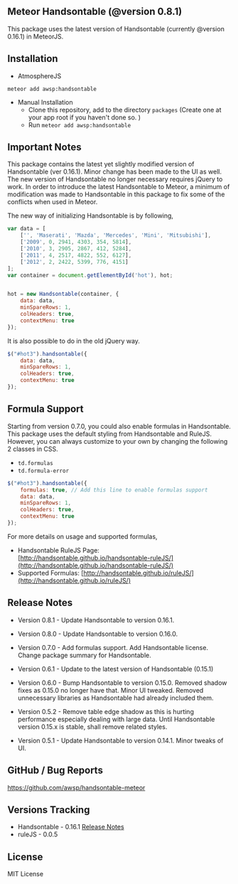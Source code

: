 ## Meteor Handsontable (@version 0.8.1)
This package uses the latest version of Handsontable (currently @version 0.16.1) in MeteorJS.


## Installation

- AtmosphereJS
```
meteor add awsp:handsontable
```

- Manual Installation
    - Clone this repository, add to the directory `packages` (Create one at your app root if you haven't done so. )
    - Run `meteor add awsp:handsontable`


## Important Notes
This package contains the latest yet slightly modified version of Handsontable (ver 0.16.1). Minor change has been made to the UI as well.     
The new version of Handsontable no longer necessary requires jQuery to work.
In order to introduce the latest Handsontable to Meteor,
a minimum of modification was made to Handsontable in this package to fix some of the conflicts when used in Meteor.


The new way of initializing Handsontable is by following,

```js
var data = [
    ['', 'Maserati', 'Mazda', 'Mercedes', 'Mini', 'Mitsubishi'],
    ['2009', 0, 2941, 4303, 354, 5814],
    ['2010', 3, 2905, 2867, 412, 5284],
    ['2011', 4, 2517, 4822, 552, 6127],
    ['2012', 2, 2422, 5399, 776, 4151]
];
var container = document.getElementById('hot'), hot;


hot = new Handsontable(container, {
    data: data,
    minSpareRows: 1,
    colHeaders: true,
    contextMenu: true
});
```

It is also possible to do in the old jQuery way.
```js
$("#hot3").handsontable({
    data: data,
    minSpareRows: 1,
    colHeaders: true,
    contextMenu: true
});
```

## Formula Support
Starting from version 0.7.0, you could also enable formulas in Handsontable.
This package uses the default styling from Handsontable and RuleJS.
However, you can always customize to your own by changing the following 2 classes in CSS.
 
* `td.formulas`  
* `td.formula-error`  

```js
$("#hot3").handsontable({
    formulas: true, // Add this line to enable formulas support
    data: data,
    minSpareRows: 1,
    colHeaders: true,
    contextMenu: true
});
```

For more details on usage and supported formulas, 
- Handsontable RuleJS Page: [http://handsontable.github.io/handsontable-ruleJS/](http://handsontable.github.io/handsontable-ruleJS/)
- Supported Formulas: [http://handsontable.github.io/ruleJS/](http://handsontable.github.io/ruleJS/)



## Release Notes
* Version 0.8.1 - Update Handsontable to version 0.16.1.
* Version 0.8.0 - Update Handsontable to version 0.16.0. 
* Version 0.7.0 - Add formulas support. Add Handsontable license. Change package summary for Handsontable. 
* Version 0.6.1 - Update to the latest version of Handsontable (0.15.1)
* Version 0.6.0 - Bump Handsontable to version 0.15.0. Removed shadow fixes as 0.15.0 no longer have that. Minor UI tweaked. 
                  Removed unnecessary libraries as Handsontable had already included them.  
* Version 0.5.2 - Remove table edge shadow as this is hurting performance especially dealing with large data. 
                  Until Handsontable version 0.15.x is stable, shall remove related styles. 

* Version 0.5.1 - Update Handsontable to version 0.14.1. Minor tweaks of UI. 


## GitHub / Bug Reports
https://github.com/awsp/handsontable-meteor


## Versions Tracking
* Handsontable - 0.16.1  [Release Notes](https://github.com/handsontable/handsontable/releases)
* ruleJS - 0.0.5


## License
MIT License
